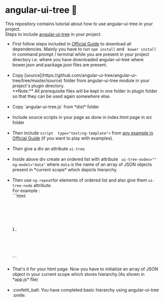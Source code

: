 # angular-ui-tree :tada:
This repository contains tutorial about how to use angular-ui-tree in your project.<br>
Steps to include <a href="https://github.com/angular-ui-tree/angular-ui-tree">angular-ui-tree</a> in your project.
<ul>
<li>First follow steps included in <a href="https://github.com/angular-ui-tree/angular-ui-tree/blob/master/guide/01_development_setup.ngdoc">Official Guide</a> to download all dependencies. Mainly you have to run <code>npm install</code> and <code> bower install</code> in command prompt / terminal while you are present in your project directory i.e. where you have downloaded angular-ui-tree where bower.json and package.json files are present.</li><br>
<li>Copy [source](https://github.com/angular-ui-tree/angular-ui-tree/tree/master/source) folder from angular-ui-tree module in your project's plugin directory.<br>**Note:** All prerequisite files will be kept in one folder in plugin folder so that they can be used again somewhere else.</li><br>
<li>Copy `angular-ui-tree.js` from *dist* folder</li> <br>
<li>Include source scripts in your page as done in index.html page in src folder</li><br>
<li>Then include <code>script  type="text/ng-template"></code> from <a href="https://github.com/angular-ui-tree/angular-ui-tree/tree/master/examples/views">any example in Official Guide</a> (if you want to play with examples).</li><br>
<li>Then give a div an attribute <code>ui-tree</code></li><br>
<li>Inside above div create an ordered list with attribute <code> ui-tree-nodes="" ng-model="data"</code> where <code>data</code> is the name of an array of JSON objects present in *current scope* which depicts hierarchy.</li><br>
<li>Then use <code>ng-repeat</code>for elements of ordered list and also give them <code>ui-tree-node</code> attribute.<br>
For example :
<br>
```html
<pre>
<div ui-tree id="tree-root">
  <ol ui-tree-nodes="" ng-model="data">
    <li ng-repeat="node in data" ui-tree-node ng-include="'nodes_renderer.html'"></li>
  </ol>
</div>
</pre>
```

</li><br>
<li>That's it for your html page. Now you have to initialize an array of JSON object in your current scope which stores hierarchy.(As shown in *app.js* file)</li><br>
<li>
:confetti_ball: You have completed basic hierarchy using angular-ui-tree :smile:  </li>
